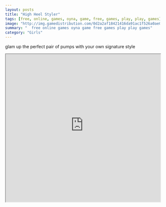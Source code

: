 ```yaml
---
layout: posts
title: "High Heel Styler"
tags: [free, online, games, oyna, game, free, games, play, play, games]
image: "http://img.gamedistribution.com/0d2a2af18421416da91ac1f526a0ae0c.jpg"
summary: "  free online games oyna game free games play play games"
category: "Girls"
---
```


glam up the perfect pair of pumps with your own signature style

<iframe width="100%" height="480px;" src="http://flash.gamedistribution.com?game=0d2a2af18421416da91ac1f526a0ae0c"></iframe>